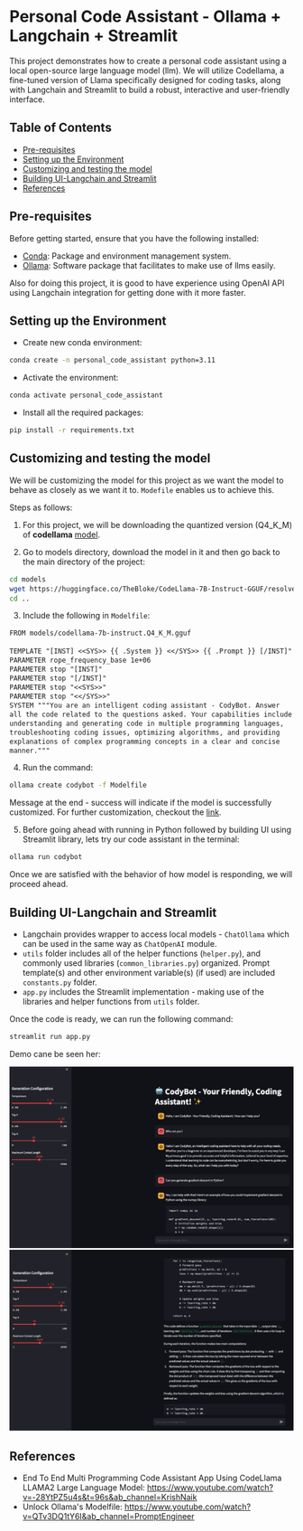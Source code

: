 # Personal Code Assistant - Ollama + Langchain + Streamlit

This project demonstrates how to create a personal code assistant using a local open-source large language model (llm). We will utilize Codellama, a fine-tuned version of Llama specifically designed for coding tasks, along with Langchain and Streamlit to build a robust, interactive and user-friendly interface.

## Table of Contents
- [Pre-requisites](#pre-requisites)
- [Setting up the Environment](#setting-up-the-environment)
- [Customizing and testing the model](#customizing-and-testing-the-model)
- [Building UI-Langchain and Streamlit](#building-ui-langchain-and-streamlit)
- [References](#references)

## Pre-requisites

Before getting started, ensure that you have the following installed:
- [Conda](https://docs.conda.io/en/latest/miniconda.html): Package and environment management system.
- [Ollama](https://ollama.com/download): Software package that facilitates to make use of llms easily.

Also for doing this project, it is good to have experience using OpenAI API using Langchain integration for getting done with it more faster. 

## Setting up the Environment

- Create new conda environment:
```bash
conda create -n personal_code_assistant python=3.11
```
- Activate the environment:
```bash
conda activate personal_code_assistant
```
- Install all the required packages:
```bash
pip install -r requirements.txt
```

## Customizing and testing the model

We will be customizing the model for this project as we want the model to behave as closely as we want it to. `Modefile` enables us to achieve this. 

Steps as follows:

1. For this project, we will be downloading the quantized version (Q4_K_M) of **codellama** [model](https://huggingface.co/TheBloke/CodeLlama-7B-Instruct-GGUF).

2. Go to models directory, download the model in it and then go back to the main directory of the project:
```bash
cd models
wget https://huggingface.co/TheBloke/CodeLlama-7B-Instruct-GGUF/resolve/main/codellama-7b-instruct.Q4_K_M.gguf
cd ..
```

3. Include the following in `Modelfile`:
```
FROM models/codellama-7b-instruct.Q4_K_M.gguf

TEMPLATE "[INST] <<SYS>> {{ .System }} <</SYS>> {{ .Prompt }} [/INST]"
PARAMETER rope_frequency_base 1e+06
PARAMETER stop "[INST]"
PARAMETER stop "[/INST]"
PARAMETER stop "<<SYS>>"
PARAMETER stop "<</SYS>>"
SYSTEM """You are an intelligent coding assistant - CodyBot. Answer all the code related to the questions asked. Your capabilities include understanding and generating code in multiple programming languages, troubleshooting coding issues, optimizing algorithms, and providing explanations of complex programming concepts in a clear and concise manner."""
```

4. Run the command:
```bash
ollama create codybot -f Modelfile
```
Message at the end - success will indicate if the model is successfully customized. For further customization, checkout the [link](https://github.com/ollama/ollama/blob/main/docs/modelfile.md). 

5. Before going ahead with running in Python followed by building UI using Streamlit library, lets try our code assistant in the terminal:
```bash
ollama run codybot
```

Once we are satisfied with the behavior of how model is responding, we will proceed ahead.

## Building UI-Langchain and Streamlit

- Langchain provides wrapper to access local models - `ChatOllama` which can be used in the same way as `ChatOpenAI` module.
- `utils` folder includes all of the helper functions (`helper.py`), and commonly used libraries (`common_libraries.py`) organized. Prompt template(s) and other environment variable(s) (if used) are included `constants.py` folder.
- `app.py` includes the Streamlit implementation - making use of the libraries and helper functions from `utils` folder. 

Once the code is ready, we can run the following command:
```bash
streamlit run app.py
```

Demo cane be seen her:

![Screenshot 1](https://github.com/di37/coding-assistant-codellama-streamlit/blob/main/screenshots/screenshot_1.png?raw=true)
![Screenshot 2](https://github.com/di37/coding-assistant-codellama-streamlit/blob/main/screenshots/screenshot_2.png?raw=true)


## References
- End To End Multi Programming Code Assistant App Using CodeLlama LLAMA2 Large Language Model: https://www.youtube.com/watch?v=-28YtPZ5u4s&t=96s&ab_channel=KrishNaik
- Unlock Ollama's Modelfile: https://www.youtube.com/watch?v=QTv3DQ1tY6I&ab_channel=PromptEngineer
